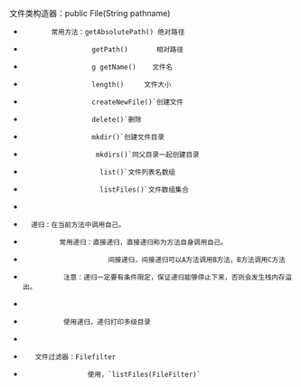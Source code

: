 文件类构造器：public File(String pathname)
 *            常用方法：getAbsolutePath() 绝对路径
 *                      getPath()       相对路径
 *                      g getName()    文件名
 *                      length()     文件大小
 *                      createNewFile()`创建文件
 *                      delete()`删除
 *                      mkdir()`创建文件目录
 *                       mkdirs()`同父目录一起创建目录
 *                        list()`文件列表名数组
 *                        listFiles()`文件数组集合
 *
 *       递归：在当前方法中调用自己。
 *              常用递归：直接递归，直接递归称为方法自身调用自己。
 *                          间接递归，间接递归可以A方法调用B方法，B方法调用C方法
 *               注意：递归一定要有条件限定，保证递归能够停止下来，否则会发生栈内存溢出。
 *
 *               使用递归，递归打印多级目录
 *
 *        文件过滤器：Filefilter
 *                     使用，`listFiles(FileFilter)`